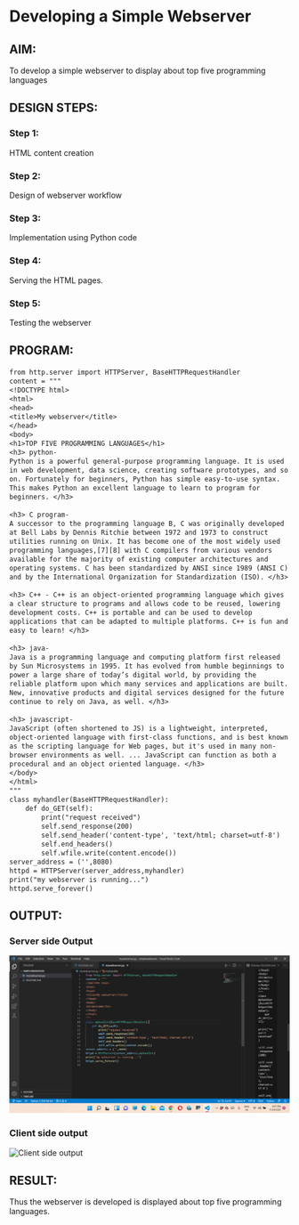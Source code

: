 # Developing a Simple Webserver
## AIM:
To develop a simple webserver to display about top five programming languages

## DESIGN STEPS:

### Step 1:

HTML content creation
### Step 2:

Design of webserver workflow
### Step 3:

Implementation using Python code
### Step 4:

Serving the HTML pages.
### Step 5:

Testing the webserver

## PROGRAM:
```
from http.server import HTTPServer, BaseHTTPRequestHandler
content = """
<!DOCTYPE html>
<html>
<head>
<title>My webserver</title>
</head>
<body>
<h1>TOP FIVE PROGRAMMING LANGUAGES</h1>
<h3> python-
Python is a powerful general-purpose programming language. It is used in web development, data science, creating software prototypes, and so on. Fortunately for beginners, Python has simple easy-to-use syntax. This makes Python an excellent language to learn to program for beginners. </h3>

<h3> C program-
A successor to the programming language B, C was originally developed at Bell Labs by Dennis Ritchie between 1972 and 1973 to construct utilities running on Unix. It has become one of the most widely used programming languages,[7][8] with C compilers from various vendors available for the majority of existing computer architectures and operating systems. C has been standardized by ANSI since 1989 (ANSI C) and by the International Organization for Standardization (ISO). </h3>

<h3> C++ - C++ is an object-oriented programming language which gives a clear structure to programs and allows code to be reused, lowering development costs. C++ is portable and can be used to develop applications that can be adapted to multiple platforms. C++ is fun and easy to learn! </h3>

<h3> java-
Java is a programming language and computing platform first released by Sun Microsystems in 1995. It has evolved from humble beginnings to power a large share of today’s digital world, by providing the reliable platform upon which many services and applications are built. New, innovative products and digital services designed for the future continue to rely on Java, as well. </h3>

<h3> javascript-
JavaScript (often shortened to JS) is a lightweight, interpreted, object-oriented language with first-class functions, and is best known as the scripting language for Web pages, but it's used in many non-browser environments as well. ... JavaScript can function as both a procedural and an object oriented language. </h3>
</body>
</html>
"""
class myhandler(BaseHTTPRequestHandler):
    def do_GET(self):
        print("request received")
        self.send_response(200)
        self.send_header('content-type', 'text/html; charset=utf-8')
        self.end_headers()
        self.wfile.write(content.encode())
server_address = ('',8080)
httpd = HTTPServer(server_address,myhandler)
print("my webserver is running...")
httpd.serve_forever()
```


## OUTPUT:
### Server side Output
![Server side output](./image/serveroutput.png)
### Client side output
![Client side output](./image/myoutput.png)

## RESULT:
Thus the webserver is developed is displayed about top five programming languages.
